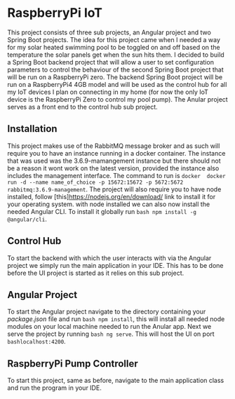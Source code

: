# RaspberryPi IoT

This project consists of three sub projects, an Angular project and two Spring Boot projects. The idea for this project came when I needed a way for my solar heated swimming pool to be toggled on and off based on the temperature the solar panels get when the sun hits them. I decided to build a Spring Boot backend project that will allow a user to set configuration parameters to control the behaviour of the second Spring Boot project that will be run on a RaspberryPi zero. The backend Spring Boot project will be run on a RaspberryPi4 4GB model and will be used as the control hub for all my IoT devices I plan on connecting in my home (for now the only IoT device is the RaspberryPi Zero to control my pool pump). The Anular project serves as a front end to the control hub sub project.

## Installation
This project makes use of the RabbitMQ message broker and as such will require you to have an instance running in a docker container. The instance that was used was the 3.6.9-mamangement instance but there should not be a reason it wont work on the latest version, provided the instance also includes the management interface. The command to run is 
```docker  docker run -d --name name_of_choice -p 15672:15672 -p 5672:5672 rabbitmq:3.6.9-management```.
The project will also require you to have node installed, follow [this]https://nodejs.org/en/download/ link to install it for your operating system. with node installed we can also now install the needed Angular CLI. To install it globally run ```bash npm install -g @angular/cli```.

## Control Hub
To start the backend with which the user interacts with via the Angular project we simply run the main application in your IDE. This has to be done before the UI project is started as it relies on this sub project.

## Angular Project
To start the Angular project navigate to the directory containing your *package.json* file and run ```bash npm install```, this will install all needed node modules on your local machine needed to run the Anular app. Next we serve the project by running ```bash ng serve```. This will host the UI on port ```bashlocalhost:4200```.

## RaspberryPi Pump Controller
To start this project, same as before, navigate to the main application class and run the program in your IDE.